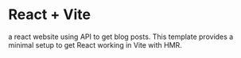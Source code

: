 # React + Vite

a react website using API to get blog posts.
This template provides a minimal setup to get React working in Vite with HMR.
